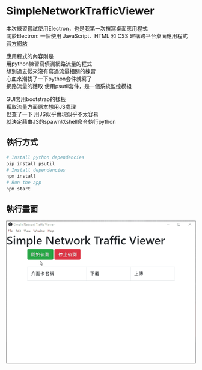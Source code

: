 # SimpleNetworkTrafficViewer
本次練習嘗試使用Electron，也是我第一次撰寫桌面應用程式  
關於Electron: 一個使用 JavaScript、HTML 和 CSS 建構跨平台桌面應用程式  
[官方網站](https://electronjs.org/)  

應用程式的內容則是  
用python練習寫偵測網路流量的程式  
想到過去從來沒有寫過流量相關的練習  
心血來潮找了一下python套件就寫了  
網路流量的獲取 使用psutil套件，是一個系統監控模組  

GUI套用bootstrap的樣板  
獲取流量方面原本想用JS處理  
但查了一下 用JS似乎實現似乎不太容易  
就決定藉由JS的spawn以shell命令執行python  

## 執行方式
```bash
# Install python dependencies
pip install psutil
# Install dependencies
npm install
# Run the app
npm start
```  

## 執行畫面
<img src="./picture01.gif"/>  
